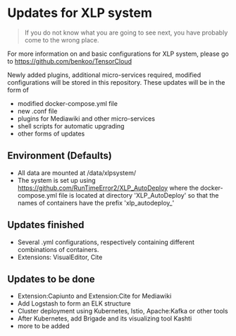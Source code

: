 # Updates for XLP system

> If you do not know what you are going to see next, you have probably come to the wrong place.

For more information on and basic configurations for XLP system, please go to 
https://github.com/benkoo/TensorCloud

Newly added plugins, additional micro-services required, modified configurations will be stored in this repository.
These updates will be in the form of

- modified docker-compose.yml file
- new .conf file
- plugins for Mediawiki and other micro-services
- shell scripts for automatic upgrading
- other forms of updates

## Environment (Defaults)

- All data are mounted at /data/xlpsystem/
- The system is set up using https://github.com/RunTimeError2/XLP_AutoDeploy where the docker-compose.yml file is located at directory 'XLP_AutoDeploy' so that the names of containers have the prefix 'xlp_autodeploy_'

## Updates finished

- Several .yml configurations, respectively containing different combinations of containers.
- Extensions: VisualEditor, Cite

## Updates to be done

- Extension:Capiunto and Extension:Cite for Mediawiki
- Add Logstash to form an ELK structure
- Cluster deployment using Kubernetes, Istio, Apache:Kafka or other tools
- After Kubernetes, add Brigade and its visualizing tool Kashti
- more to be added
